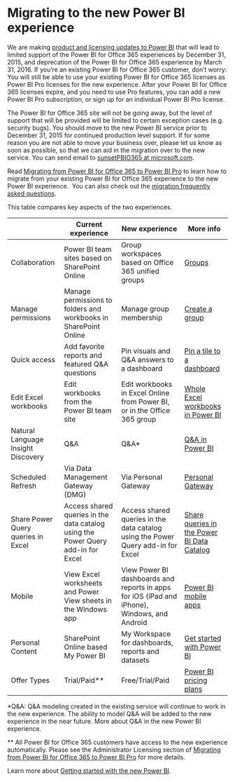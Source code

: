 <properties 
   pageTitle="Migrating to the new Power BI experience"
   description="Migrating to the new Power BI experience"
   services="powerbi" 
   documentationCenter="" 
   authors="guyinacube" 
   manager="mblythe" 
   editor=""
   tags=""/>
 
<tags
   ms.service="powerbi"
   ms.devlang="NA"
   ms.topic="article"
   ms.tgt_pltfrm="NA"
   ms.workload="powerbi"
   ms.date="03/04/2016"
   ms.author="asaxton"/>

# Migrating to the new Power BI experience

We are making [product and licensing updates to Power BI](https://www.microsoft.com/powerBI/licensing.aspx) that will lead to limited support of the Power BI for Office 365 experiences by December 31, 2015, and deprecation of the Power BI for Office 365 experience by March 31, 2016. If you’re an existing Power BI for Office 365 customer, don’t worry: You will still be able to use your existing Power BI for Office 365 licenses as Power BI Pro licenses for the new experience. After your Power BI for Office 365 licenses expire, and you need to use Pro features, you can add a new Power BI Pro subscription, or sign up for an individual Power BI Pro license.

The Power BI for Office 365 site will not be going away, but the level of support that will be provided will be limited to certain exception cases (e.g. security bugs).  You should move to the new Power BI service prior to December 31, 2015 for continued production level support. If for some reason you are not able to move your business over, please let us know as soon as possible, so that we can aid in the migration over to the new service. You can send email to [sunsetPBIO365 at microsoft.com](mailto:sunsetPBIO365@microsoft.com).

Read [Migrating from Power BI for Office 365 to Power BI Pro](http://go.microsoft.com/fwlink/?LinkId=619089) to learn how to migrate from your existing Power BI for Office 365 experience to the new Power BI experience.  You can also check out the [migration frequently asked questions](powerbi-admin-migration-faq.md).

This table compares key aspects of the two experiences.

||Current experience|New experience|More info|
|---|---|---|---|
|Collaboration|Power BI team sites based on SharePoint Online|Group workspaces based on Office 365 unified groups|[Groups](powerbi-service-groups.md)|
|Manage permissions|Manage permissions to folders and workbooks in SharePoint Online|Manage group membership|[Create a group](powerbi-service-create-a-group-in-power-bi.md)|
|Quick access|Add favorite reports and featured Q&amp;A questions|Pin visuals and Q&amp;A answers to a dashboard|[Pin a tile to a dashboard](powerbi-service-pin-a-tile-to-a-dashboard-from-a-report.md)|
|Edit Excel workbooks|Edit workbooks from the Power BI team site|Edit workbooks in Excel Online from Power BI, or in the Office 365 group|[Whole Excel workbooks in Power BI](powerbi-bring-in-whole-excel-files.md)|
|Natural Language Insight Discovery|Q&amp;A|Q&amp;A*|[Q&amp;A in Power BI](powerbi-service-q-and-a.md)|
|Scheduled Refresh|Via Data Management Gateway (DMG)|Via Personal Gateway|[Personal Gateway](powerbi-personal-gateway.md)|
|Share Power Query queries in Excel|Access shared queries in the data catalog using the Power Query add-in for Excel|Access shared queries in the data catalog using the Power Query add-in for Excel|[Share queries in the Power BI Data Catalog](https://support.office.com/article/Share-queries-in-the-Power-BI-Data-Catalog-353B6B69-47F8-422E-BF7E-DB70BCA51EEA)|
|Mobile|View Excel worksheets and Power View sheets in the Windows app|View Power BI dashboards and reports in apps for iOS (iPad and iPhone), Windows, and Android|[Power BI mobile apps](powerbi-power-bi-apps-for-mobile-devices.md)|
|Personal Content|SharePoint Online based My Power BI|My Workspace for dashboards, reports and datasets|[Get started with Power BI](powerbi-service-get-started.md)|
|Offer Types|Trial/Paid**|Free/Trial/Paid|[Power BI pricing plans](https://powerbi.microsoft.com/pricing)|

\*Q&A: Q&A modeling created in the existing service will continue to work in the new experience. The ability to model Q&A will be added to the new experience in the near future. More about Q&A in the new Power BI experience.  

\*\* All Power BI for Office 365 customers have access to the new experience automatically. Please see the Administrator Licensing section of [Migrating from Power BI for Office 365 to Power BI Pro](http://go.microsoft.com/fwlink/?LinkId=619089) for more details. 

Learn more about [Getting started with the new Power BI](powerbi-service-get-started.md). 


